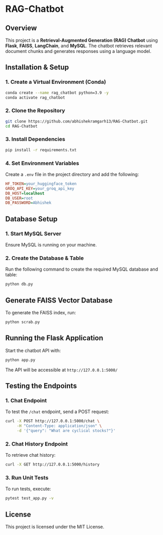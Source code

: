 # RAG-Chatbot

## Overview
This project is a **Retrieval-Augmented Generation (RAG) Chatbot** using **Flask**, **FAISS**, **LangChain**, and **MySQL**. The chatbot retrieves relevant document chunks and generates responses using a language model.

## Installation & Setup

### 1. Create a Virtual Environment (Conda)
```sh
conda create --name rag_chatbot python=3.9 -y
conda activate rag_chatbot
```

### 2. Clone the Repository
```sh
git clone https://github.com/abhishekramgarh13/RAG-Chatbot.git
cd RAG-Chatbot
```

### 3. Install Dependencies
```sh
pip install -r requirements.txt
```

### 4. Set Environment Variables
Create a `.env` file in the project directory and add the following:
```ini
HF_TOKEN=your_huggingface_token
GROQ_API_KEY=your_groq_api_key
DB_HOST=localhost
DB_USER=root
DB_PASSWORD=Abhishek
```

## Database Setup

### 1. Start MySQL Server
Ensure MySQL is running on your machine.

### 2. Create the Database & Table
Run the following command to create the required MySQL database and table:
```sh
python db.py
```

## Generate FAISS Vector Database
To generate the FAISS index, run:
```sh
python scrab.py
```

## Running the Flask Application
Start the chatbot API with:
```sh
python app.py
```
The API will be accessible at `http://127.0.0.1:5000/`

## Testing the Endpoints

### 1. Chat Endpoint
To test the `/chat` endpoint, send a POST request:
```sh
curl -X POST http://127.0.0.1:5000/chat \
     -H "Content-Type: application/json" \
     -d '{"query": "What are cyclical stocks?"}'
```

### 2. Chat History Endpoint
To retrieve chat history:
```sh
curl -X GET http://127.0.0.1:5000/history
```

### 3. Run Unit Tests
To run tests, execute:
```sh
pytest test_app.py -v
```

## License
This project is licensed under the MIT License.

